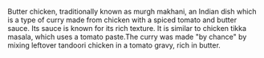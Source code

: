 Butter chicken, traditionally known as murgh makhani, an Indian dish which is a type of curry made from chicken with a spiced tomato and butter sauce. Its sauce is known for its rich texture. It is similar to chicken tikka masala, which uses a tomato paste.The curry was made "by chance" by mixing leftover tandoori chicken in a tomato gravy, rich in butter.